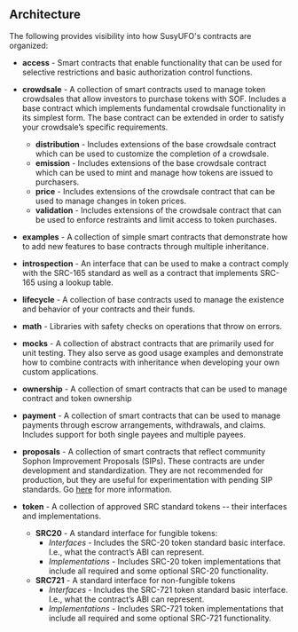 ## Architecture

The following provides visibility into how SusyUFO's contracts are organized:

- **access** - Smart contracts that enable functionality that can be used for selective restrictions and basic authorization control functions.
- **crowdsale** - A collection of smart contracts used to manage token crowdsales that allow investors to purchase tokens with SOF. Includes a base contract which implements fundamental crowdsale functionality in its simplest form. The base contract can be extended in order to satisfy your crowdsale’s specific requirements.
	- **distribution** - Includes extensions of the base crowdsale contract which can be used to customize the completion of a crowdsale.
	- **emission** - Includes extensions of the base crowdsale contract which can be used to mint and manage how tokens are issued to purchasers.
	- **price** - Includes extensions of the crowdsale contract that can be used to manage changes in token prices.
	- **validation**  - Includes extensions of the crowdsale contract that can be used to enforce restraints and limit access to token purchases.
- **examples** - A collection of simple smart contracts that demonstrate how to add new features to base contracts through multiple inheritance.
- **introspection**  - An interface that can be used to make a contract comply with the SRC-165 standard as well as a contract that implements SRC-165 using a lookup table.
- **lifecycle** - A collection of base contracts used to manage the existence and behavior of your contracts and their funds.
- **math** - Libraries with safety checks on operations that throw on errors.
- **mocks** - A collection of abstract contracts that are primarily used for unit testing. They also serve as good usage examples and demonstrate how to combine contracts with inheritance when developing your own custom applications.
- **ownership** - A collection of smart contracts that can be used to manage contract and token ownership
- **payment** - A collection of smart contracts that can be used to manage payments through escrow arrangements, withdrawals, and claims. Includes support for both single payees and multiple payees.
- **proposals** - A collection of smart contracts that reflect community Sophon Improvement Proposals (SIPs). These contracts are under development and standardization. They are not recommended for production, but they are useful for experimentation with pending SIP standards. Go [here](https://github.com/susy-contracts/susyufo-polynomial/wiki/SRC-Process) for more information.

- **token** - A collection of approved SRC standard tokens -- their interfaces and implementations.
	- **SRC20** - A standard interface for fungible tokens:
		- *Interfaces* - Includes the SRC-20 token standard basic interface. I.e., what the contract’s ABI can represent.
		- *Implementations* - Includes SRC-20 token implementations that include all required and some optional SRC-20 functionality.
	- **SRC721** - A standard interface for non-fungible tokens
		- *Interfaces* - Includes the SRC-721 token standard basic interface. I.e., what the contract’s ABI can represent.
		- *Implementations* - Includes SRC-721 token implementations that include all required and some optional SRC-721 functionality.

